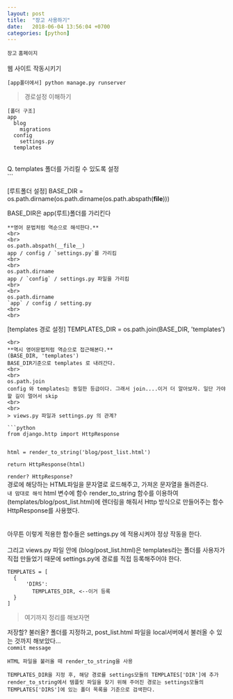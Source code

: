 ```yaml
---
layout: post
title:  "장고 사용하기"
date:   2018-06-04 13:56:04 +0700
categories: [python]
---
```

`장고` `홈페이지`
<br>
<br>
웹 사이트 작동시키기
```
[app폴더에서] python manage.py runserver
```



> 경로설정 이해하기

```
[폴더 구조]
app
  blog
    migrations
  config
    settings.py
  templates
```
<br>
Q. templates 폴더를 가리킬 수 있도록 설정
<br>
```

[루트폴더 설정]
BASE_DIR = os.path.dirname(os.path.dirname(os.path.abspath(__file__)))

BASE_DIR은 app(루트)폴더를 가리킨다

```
**영어 문법처럼 역순으로 해석한다.**
<br>
<br>
os.path.abspath(__file__)
app / config / `settings.py`를 가리킴
<br>
<br>
os.path.dirname
app / `config` / settings.py 파일을 가리킴
<br>
<br>
os.path.dirname
`app` / config / setting.py
<br>
<br>
```

[templates 경로 설정]
TEMPLATES_DIR = os.path.join(BASE_DIR, 'templates')

```
<br>
**역시 영어문법처럼 역순으로 접근해본다.**
(BASE_DIR, 'templates')
BASE_DIR기준으로 templates 로 내려간다.
<br>
<br>
os.path.join
config 와 templates는 동일한 등급이다. 그래서 join....이거 더 알아보자. 일단 가야할 길이 멀어서 skip
<br>
<br>
> views.py 파일과 settings.py 의 관계?

```python
from django.http import HttpResponse


html = render_to_string('blog/post_list.html')

return HttpResponse(html)
```
`render? HttpResponse?`
<br>
경로에 해당하는 HTML파일을 문자열로 로드해주고, 가져온 문자열을 돌려준다.
<br>
`내 맘대로 해석`
html 변수에 함수 render_to_string 함수를 이용하여 (templates/blog/post_list.html)에 렌더링을 해줘서 Http 방식으로 만들어주는 함수 HttpResponse를 사용했다.
<br>
<br>
<br>
아무튼 이렇게 적용한 함수들은 settings.py 에 적용시켜야 정상 작동을 한다.
<br>
<br>
그리고 views.py 파일 안에 (blog/post_list.html)은 templates라는 폴더를 사용자가 직접 만들었기 때문에 settings.py에 경로를 직접 등록해주어야 한다.
<br>
```
TEMPLATES = [
  {
      'DIRS':
        TEMPLATES_DIR, <--이거 등록
  }
]
```
> 여기까지 정리를 해보자면

저장할? 불러올? 폴더를 지정하고, post_list.html 파일을 local서버에서 불러올 수 있는 것까지 해보았다...
<br>
`commit message`
<br>
```
HTML 파일을 불러올 때 render_to_string을 사용

TEMPLATES_DIR을 지정 후, 해당 경로를 settings모듈의 TEMPLATES['DIR']에 추가
render_to_string에서 템플릿 파일을 찾기 위해 주어진 경로는 settings모듈의 TEMPLATES['DIRS']에 있는 폴더 목록을 기준으로 검색한다.
```
